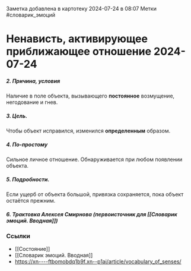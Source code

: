 Заметка добавлена в картотеку 2024-07-24 в 08:07
Метки #словарик_эмоций 

#  Ненависть, активирующее приближающее отношение 2024-07-24

##### 2. Причина, условия
Наличие в поле объекта, вызывающего **постоянное** возмущение, негодование и гнев. 
##### 3. Цель.
Чтобы объект исправился, изменился **определенным** образом.
##### 4. По-простому
Сильное личное отношение. Обнаруживается при любом появлении объекта.
##### 5. Подробности.
Если ущерб от объекта большой, привязка сохраняется, пока объект остаётся прежним.
##### 6. Трактовка Алексея Смирнова (первоисточник для [[Словарик эмоций. Вводная]])



### Ссылки
- [[Состояние]]
- [[Словарик эмоций. Вводная]]
- https://xn----ftbomobdq1b9f.xn--p1ai/article/vocabulary_of_senses/




